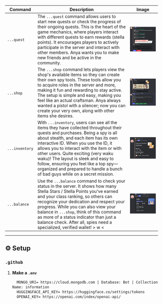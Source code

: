 

| Command                | Description                                                                                                   | Image                                         |
|------------------------|---------------------------------------------------------------------------------------------------------------|-----------------------------------------------|
| `...quest`    | The `...quest` command allows users to start new quests or check the progress of their ongoing quests. This is the heart of the game mechanics, where players interact with different quests to earn rewards (stella points). It encourages players to actively participate in the server and interact with other members. Anya wants you to make new friends and be active in the community. | ![Quest Image](.github/repo/images/quest.webp)    |
| `...shop`      | The `...shop` command lets players view the shop's available items so they can create their own spy tools. These tools allow you to acquire roles in the server and more, making it fun and rewarding to stay active. The setup is simple and easy, making you feel like an actual craftsman. Anya always wanted a pistol with a silencer; now you can create your very own, along with other items she desires. | ![Shop Image](.github/repo/images/shop.webp)      |
| `...inventory` | With `...inventory`, users can see all the items they have collected throughout their quests and purchases. Being a spy is all about stealth, and each item has its own interactive ID. When you use the ID, it allows you to interact with the item or with other users. Quite exciting (very waku waku)! The layout is sleek and easy to follow, ensuring you feel like a top spy—organized and prepared to handle a bunch of bad guys while on a secret mission. | ![Inventory Image](.github/repo/images/inventory.webp) |
| `...balance`    | Use the `...balance` command to check your status in the server. It shows how many Stella Stars / Stella Points you've earned and your class ranking, so others can recognize your dedication and respect your progress. While you can also view your balance in `...shop`, think of this command as more of a status indicator than just a balance check. After all, spies need a specialized, verified wallet! > w < | ![Balance Image](.github/repo/images/balance.webp) |

---

## ⚙️ Setup
### `.github`

1. **Make a `.env`**
   
   ```
     MONGO_URI= https://cloud.mongodb.com | Database: Bot | Collection Name: information
     HUGGINGFACE_API_KEY= https://huggingface.co/settings/tokens
     OPENAI_KEY= https://openai.com/index/openai-api/
   ```
   


